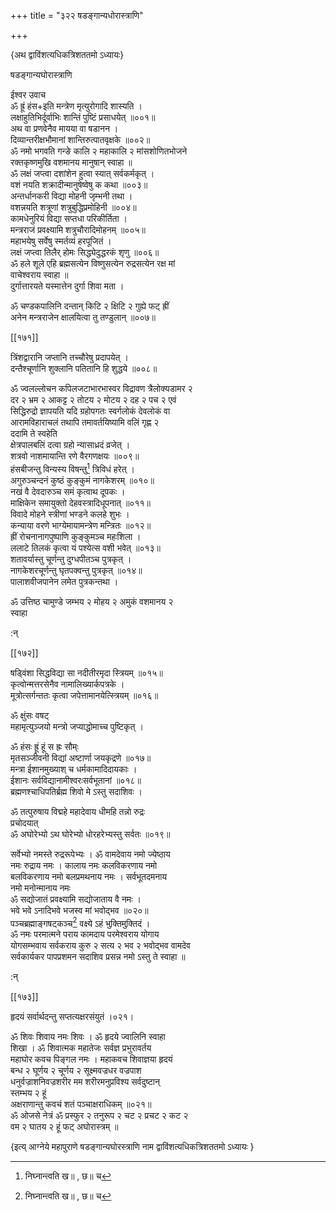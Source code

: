 +++
title = "३२२ षडङ्गान्यधोरास्त्राणि"

+++

\{अथ द्वाविंशत्यधिकत्रिशततमो ऽध्यायः\}

षडङ्गान्यघोरास्त्राणि  
    
ईश्वर उवाच  
ॐ ह्रूं हंस+इति मन्त्रेण मृत्युरोगादि शास्यति   ।  
लक्षाहुतिभिर्दूर्वाभिः शान्तिं पुष्टिं प्रसाधयेत्   ॥००१॥  
अथ वा प्रणवेनैव मायया वा षडानन ।  
दिव्यान्तरीक्षभौमानां शान्तिरुत्पातवृक्षके   ॥००२॥  
ॐ नमो भगवति गन्ङे कालि २ महाकालि २ मांसशोणितभोजने  
रक्तकृष्णमुखि वशमानय मानुषान् स्वाहा ॥  
ॐ लक्षं जप्त्वा दशांशेन हुत्वा स्यात् सर्वकर्मकृत्   ।  
वशं नयति शक्रादीन्मानुषेष्वेषु क कथा   ॥००३॥  
अन्तर्धानकरी विद्या मोहनी जृम्भनी तथा ।  
वशन्नयति शत्रूणां शत्रुबुद्धिप्रमोहिनी ॥००४॥  
कामधेनुरियं विद्या सप्तधा परिकीर्तिता ।  
मन्त्रराजं प्रवक्ष्यामि शत्रुचौरादिमोहनम् ॥००५॥  
महाभयेषु सर्वेषु स्मर्तव्यं हरपूजितं ।  
लक्षं जप्त्वा तिलैर् होमः सिद्ध्येदुद्धरकं शृणु   ॥००६॥  
ॐ हले शूले एहि ब्रह्मसत्येन विष्णुसत्येन रुद्रसत्येन रक्ष मां  
वाचेश्वराय स्वाहा ॥  
दुर्गात्तारयते यस्मात्तेन दुर्गा शिवा मता ।  
    
ॐ चण्डकपालिनि दन्तान् किटि २ क्षिटि २ गुह्ये फट् ह्रीं  
अनेन मन्त्रराजेन क्षालयित्वा तु तण्डुलान् ॥००७॥  

[[१७१]]
    
त्रिंशद्वारानि जप्तानि तच्चौरेषु प्रदापयेत् ।  
दन्तैश्चूर्णानि शुक्लानि पतितानि हि शुद्धये ॥००८॥  
    
ॐ ज्वलल्लोचन कपिलजटाभारभास्वर विद्रावण त्रैलोक्यडामर २  
दर २ भ्रम २ आकट्ट २ तोटय २ मोटय २ दह २ पच २ एवं  
सिद्धिरुद्रो ज्ञापयति यदि ग्रहोपगतः स्वर्गलोकं देवलोकं वा  
आरामविहाराचलं तथापि तमावर्तयिष्यामि वलिं गृह्ण २  
ददामि ते स्वहेति  
क्षेत्रपालबलिं दत्वा ग्रहो न्यासाध्रदं व्रजेत् ।  
शत्रवो नाशमायान्ति रणे वैरगणक्षयः ॥००९॥  
हंसबीजन्तु विन्यस्य विषन्तु[^१] त्रिविधं हरेत् ।  
अगुरुञ्चन्दनं कुष्ठं कुङ्कुमं नागकेशरम्   ॥०१०॥  
नखं वै देवदारुञ्च समं कृत्वाथ दूपकः   ।  
माक्षिकेन समायुक्तो देहवस्त्रादिधूपनात् ॥०११॥  
विवादे मोहने स्त्रीणां भण्डने कलहे शुभः   ।  
कन्याया वरणे भाग्येमायामन्त्रेण मन्त्रितः ॥०१२॥  
ह्रीं रोचनानागपुष्पाणि कुङ्कुमञ्च महःशिला   ।  
ललाटे तिलकं कृत्वा यं पश्येत्स वशी भवेत् ॥०१३॥  
शतावर्यास्तु चूर्णन्तु दुग्धपीतञ्च पुत्रकृत् ।  
नागकेशरचूर्णन्तु घृतपक्वन्तु पुत्रकृत् ॥०१४॥  
पालाशवीजपानेन लमेत पुत्रकन्तथा ।  
    
ॐ उत्तिष्ठ चामुण्डे जम्भय २ मोहय २ अमुकं वशमानय २  
स्वाहा  
    
:न्  
    
[^१]: निघ्नान्त्वति ख॥ , छ॥ च  

[[१७२]]
    
षड्विंशा सिद्धविद्या सा नदीतीरमृदा स्त्रियम्   ॥०१५॥  
कृत्वोन्मत्तरसेनैव नामालिख्यार्कपत्रके ।  
मूत्रोत्सर्गन्ततः कृत्वा जपेत्तामानयेत्स्त्रियम् ॥०१६॥  
    
ॐ क्षुंसः वषट्  
महामृत्युञ्जयो मन्त्रो जप्याद्धोमाच्च पुष्टिकृत्   ।  
    
ॐ हंसः ह्रूं हूं स ह्रः सौम्ः  
मृतसञ्जीवनी विद्यां अष्टार्णा जयकृद्रणे   ॥०१७॥  
मन्त्रा ईशानमुख्याश् च धर्मकामादिदायकाः   ।  
ईशानः सर्वविद्यानामीश्वरःसर्वभूतानां   ॥०१८॥  
ब्रह्मणश्चाधिपतिर्ब्रह्म शिवो मे ऽस्तु सदाशिवः   ।  
    
ॐ तत्पुरुषाय विद्महे महादेवाय धीमहि तन्नो रुद्रः  
प्रचोदयात्  
ॐ अघोरेभ्यो ऽथ घोरेभ्यो धोरहरेभ्यस्तु सर्वतः ॥०१९॥  
    
सर्वेभ्यो नमस्ते रुद्ररूपेभ्यः । ॐ वामदेवाय नमो ज्येष्ठाय  
नमः रुद्राय नमः । कालाय नमः कलविकरणाय नमो  
बलविकरणाय नमो बलप्रमथनाय नमः । सर्वभूतदमनाय  
नमो मनोन्मानाय नमः  
ॐ सद्योजातं प्रवक्ष्यामि सद्योजाताय वै नमः   ।  
भवे भवे ऽनादिभवे भजस्व मां भवोद्भव ॥०२०॥  
पञ्चब्रह्माङ्गषट्कञ्च[^१] वक्ष्ये ऽहं भुक्तिमुक्तिदं   ।  
ॐ नमः परमात्मने पराय कामदाय परमेश्वराय योगाय  
योगसम्भवाय सर्वकराय कुरु २ सत्य २ भव २ भवोद्भव वामदेव  
सर्वकार्यकर पापप्रशमन सदाशिव प्रसन्न नमो ऽस्तु ते स्वाहा  ॥  
    
:न्  
    
[^१]: पञ्चब्रह्माङ्गफट्कारमिति ञ॥  

[[१७३]]
    
हृदयं सर्वार्थदन्तु सप्तत्यक्षरसंयुतं ।०२१।  
    
ॐ शिवः शिवाय नमः शिवः । ॐ हृदये ज्वालिनि स्वाहा  
शिखा । ॐ शिवात्मक महातेजः सर्वज्ञ प्रभुरावर्तय  
महाघोर कवच पिङ्गल नमः । महाकवच शिवाज्ञया हृदयं  
बन्ध २ घूर्णय २ चूर्णय २ सूक्ष्मवज्रधर वज्रपाश  
धनुर्वज्राशनिवज्रशरीर मम शरीरमनुप्रविश्य सर्वदुष्टान्  
स्तम्भय २ हूं  
अक्षराणान्तु कवचं शतं पञ्चाक्षराधिकम्   ॥०२१॥  
ॐ ओजसे नेत्रं ॐ प्रस्फुर २ तनुरूप २ चट २ प्रचट २ कट २  
वम २ घातय २ हूं फट् अघोरास्त्रम् ॥

\{इत्य् आग्नेये महापुराणे षडङ्गान्यघोरस्त्राणि नाम द्वाविंशत्यधिकत्रिशततमो ऽध्यायः  }
    